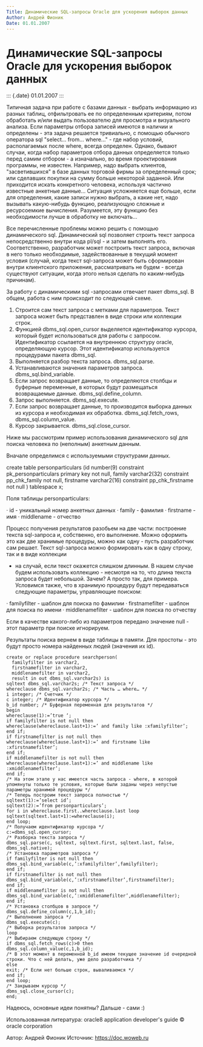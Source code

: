 ```yaml
---
Title: Динамические SQL-запросы Oracle для ускорения выборок данных
Author: Андрей Фионик
Date: 01.01.2007
---
```



Динамические SQL-запросы Oracle для ускорения выборок данных
============================================================

::: {.date}
01.01.2007
:::

Типичная задача при работе с базами данных - выбрать информацию из
разных таблиц, отфильтровать ее по определенным критериям, потом
обработать и/или выдать пользователю для просмотра и визуального
анализа. Если параметры отбора записей имеются в наличии и определены -
эта задача решается тривиально, с помощью обычного оператора sql
"select... from... where..." - где набор условий, располагаемых после
where, всегда определен. Однако, бывают случаи, когда набор параметров
отбора данных определяется только перед самим отбором - а изначально, во
время проектирования программы, не известен.
Например, надо выбрать клиентов, "засветившихся" в базе данных торговой
фирмы за определенный срок; или сделавших покупки на сумму больше
некоторой заданной.
Или приходится искать конкретного человека, используя частично известные
анкетные данные...
Ситуация усложняется еще больше, если для определения, какие записи
нужно выбрать, а какие нет, надо вызывать какую-нибудь функцию,
реализующую сложные и ресурсоемкие вычисления. Разумеется, эту функцию
без необходимости лучше в обработку не включать...

Все перечисленные проблемы можно решить с помощью динамического sql.
Динамический sql позволяет строить текст запроса непосредственно внутри
кода pl/sql - и затем выполнять его. Соответственно, разработчик может
построить текст запроса, включая в него только необходимые,
задействованные в текущий момент условия (случай, когда текст
sql-запроса может быть сформирован внутри клиентского приложения,
рассматривать не будем - всегда существуют ситуации, когда этого нельзя
сделать по каким-нибудь причинам).

За работу с динамическими sql -запросами отвечает пакет dbms\_sql. В
общем, работа с ним происходит по следующей схеме.
1. Строится сам текст запроса с метками для параметров. Текст запроса
может быть представлен в виде строки или коллекции строк.
2. Функцией dbms\_sql.open\_cursor выделяется идентификатор курсора,
который будет использоваться для работы с запросом. Идентификатор
ссылается на внутреннюю структуру oracle, определяющую курсор. Этот
идентификатор используется процедурами пакета dbms\_sql.
3. Выполняется разбор текста запроса. dbms\_sql.parse.
4. Устанавливаются значения параметров запроса.
dbms\_sql.bind\_variable.
5. Если запрос возвращает данные, то определяются столбцы и буферные
переменные, в которых будут размещаться возвращаемые данные.
dbms\_sql.define\_column.
6. Запрос выполняется. dbms\_sql.execute.
7. Если запрос возвращает данные, то производится выборка данных из
курсора и необходимая их обработка. dbms\_sql.fetch\_rows,
dbms\_sql.column\_value.
8. Курсор закрывается. dbms\_sql.close\_cursor.

Ниже мы рассмотрим пример использования динамического sql для поиска
человека по (неполным) анкетным данным.

Вначале определимся с используемыми структурами данных.

create table personparticulars
(id number(9) constraint pk\_personparticulars primary key not null,
family varchar2(32) constraint pp\_chk\_family not null,
firstname varchar2(16) constraint pp\_chk\_firstname not null
)
tablespace x;

Поля таблицы personparticulars:

· id - уникальный номер анкетных данных
· family - фамилия
· firstname - имя
· middlename - отчество

Процесс получения результатов разобьем на две части: построение текста
sql-запроса и, собственно, его выполнение. Можно оформить это как две
хранимые процедуры, можно как одну - пусть разработчик сам решает. Текст
sql-запроса можно формировать как в одну строку, так и в виде коллекции
- на случай, если текст окажется слишком длинным. В нашем случае будем
использовать коллекцию - несмотря на то, что длина текста запроса будет
небольшой. Зачем? А просто так, для примера.
Условимся также, что в хранимую процедуру будут передаваться следующие
параметры, управляющие поиском:

· familyfilter - шаблон для поиска по фамилии
· firstnamefilter - шаблон для поиска по имени
· middlenamefilter - шаблон для поиска по отчеству

Если в качестве какого-либо из параметров передано значение null - этот
параметр при поиске игнорируем.

Результаты поиска вернем в виде таблицы в памяти. Для простоты - это
будут просто номера найденных людей (значения их id).

    create or replace procedure searchperson(
      familyfilter in varchar2, 
      firstnamefilter in varchar2, 
      middlenamefilter in varchar2, 
      result in out dbms_sql.varchar2s) is
    sqltext dbms_sql.varchar2s; /* Текст запроса */
    whereclause dbms_sql.varchar2s; /* Часть … where… */
    i integer; /* Счетчик */
    c integer; /* Идентификатор курсора */
    b_id number; /* Буферная переменная для результатов */
    begin
    whereclause(1):=’true ‘;
    if familyfilter is not null then
    whereclause(whereclause.last+1):=’ and family like :xfamilyfilter’;
    end if;
    if firstnamefilter is not null then
    whereclause(whereclause.last+1):=’ and firstname like :xfirstnamefilter’;
    end if;
    if middlenamefilter is not null then
    whereclause(whereclause.last+1):=’ and middlename like :xmiddlenamefilter’;
    end if;
    /* На этом этапе у нас имеется часть запроса - where, в которой упомянуты только те условия, которые были заданы через непустые параметры хранимой процедуры */
    /* Теперь построим текст запроса полностью */
    sqltext(1):=’select id’;
    sqltext(2):=’from personparticulars’;
    for i in whereclause.first..whereclause.last loop
    sqltext(sqltext.last+1):=whereclause(i);
    end loop;
    /* Получаем идентификатор курсора */
    c:=dbms_sql.open_cursor;
    /* Разборка текста запроса */
    dbms_sql.parse(c, sqltext, sqltext.first, sqltext.last, false, dbms_sql.native);
    /* Установка параметров запроса */
    if familyfilter is not null then
    dbms_sql.bind_variable(c,’:xfamilyfilter’,familyfilter);
    end if;
    if firstnamefilter is not null then
    dbms_sql.bind_variable(c,’:xfirstnamefilter’,firstnamefilter);
    end if;
    if middlenamefilter is not null then
    dbms_sql.bind_variable(c,’:xmiddlenamefilter’,middlenamefilter);
    end if;
    /* Установка столбцов в запросе */
    dbms_sql.define_column(c,1,b_id);
    /* Выполнение запроса */
    dbms_sql.execute(c);
    /* Выборка результатов запроса */
    loop
    /* Выбираем следующую строку */
    if dbms_sql.fetch_rows(c)>0 then
    dbms_sql.column_value(c,1,b_id);
    /* В этот момент в переменной b_id имеем текущее значение id очередной строки. Что с ней делать, уже дело разработчика */
    else
    exit; /* Если нет больше строк, вываливаемся */
    end if;
    end loop;
    /* Закрываем курсор */
    dbms_sql.close_cursor(c);
    end; 



Надеюсь, основные идеи понятны?
Дальше - сами :)

Использованная литература: oracle8 application developer's guide ©
oracle corporation

Автор: Андрей Фионик
Источник:
<https://doc.woweb.ru>
